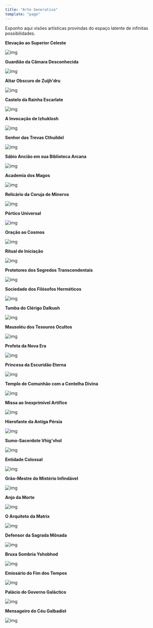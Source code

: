 ```yaml
---
title: "Arte Generativa"
template: "page"
---
```


Exponho aqui visões artísticas provindas do espaço latente de infinitas possibilidades.

<b>Elevação ao Superior Celeste</b>

![img](https://raw.githubusercontent.com/the-akira/akirablog/master/static/aiart/elevation.jpeg)

<b>Guardião da Câmara Desconhecida</b>

![img](https://raw.githubusercontent.com/the-akira/akirablog/master/static/aiart/chamber.jpeg)

<b>Altar Obscuro de Zuijh'dru</b>

![img](https://raw.githubusercontent.com/the-akira/akirablog/master/static/aiart/altar.jpg)

<b>Castelo da Rainha Escarlate</b>

![img](https://raw.githubusercontent.com/the-akira/akirablog/master/static/aiart/scarlet.jpeg)

<b>A Invocação de Izhuklosh</b>

![img](https://raw.githubusercontent.com/the-akira/akirablog/master/static/aiart/invocation.jpeg)

<b>Senhor das Trevas Cthuildel</b>

![img](https://raw.githubusercontent.com/the-akira/akirablog/master/static/aiart/lord.jpeg)

<b>Sábio Ancião em sua Biblioteca Arcana</b>

![img](https://raw.githubusercontent.com/the-akira/akirablog/master/static/aiart/sage.jpeg)

<b>Academia dos Magos</b>

![img](https://raw.githubusercontent.com/the-akira/akirablog/master/static/aiart/mage.jpeg)

<b>Relicário da Coruja de Minerva</b>

![img](https://raw.githubusercontent.com/the-akira/akirablog/master/static/aiart/owl.jpeg)

<b>Pórtico Universal</b>

![img](https://raw.githubusercontent.com/the-akira/akirablog/master/static/aiart/portal.jpeg)

<b>Oração ao Cosmos</b>

![img](https://raw.githubusercontent.com/the-akira/akirablog/master/static/aiart/praying.jpeg)

<b>Ritual de Iniciação</b>

![img](https://raw.githubusercontent.com/the-akira/akirablog/master/static/aiart/ritual.jpeg)

<b>Protetores dos Segredos Transcendentais</b>

![img](https://raw.githubusercontent.com/the-akira/akirablog/master/static/aiart/secrets.jpeg)

<b>Sociedade dos Filósofos Herméticos</b>

![img](https://raw.githubusercontent.com/the-akira/akirablog/master/static/aiart/society.jpeg)

<b>Tumba do Clérigo Dalkush</b>

![img](https://raw.githubusercontent.com/the-akira/akirablog/master/static/aiart/tomb.jpeg)

<b>Mausoléu dos Tesouros Ocultos</b>

![img](https://raw.githubusercontent.com/the-akira/akirablog/master/static/aiart/mausoleum.jpeg)

<b>Profeta da Nova Era</b>

![img](https://raw.githubusercontent.com/the-akira/akirablog/master/static/aiart/prophet.jpeg)

<b>Princesa da Escuridão Eterna</b>

![img](https://raw.githubusercontent.com/the-akira/akirablog/master/static/aiart/princess.jpeg)

<b>Templo de Comunhão com a Centelha Divina</b>

![img](https://raw.githubusercontent.com/the-akira/akirablog/master/static/aiart/temple.jpeg)

<b>Missa ao Inexprimível Artífice</b>

![img](https://raw.githubusercontent.com/the-akira/akirablog/master/static/aiart/priest.jpeg)

<b>Hierofante da Antiga Pérsia</b>

![img](https://raw.githubusercontent.com/the-akira/akirablog/master/static/aiart/persian.jpeg)

<b>Sumo-Sacerdote Vhig'vhol</b>

![img](https://raw.githubusercontent.com/the-akira/akirablog/master/static/aiart/greatpriest.jpeg)

<b>Entidade Colossal</b>

![img](https://raw.githubusercontent.com/the-akira/akirablog/master/static/aiart/entity.jpeg)

<b>Grão-Mestre do Mistério Infindável</b>

![img](https://raw.githubusercontent.com/the-akira/akirablog/master/static/aiart/grandmaster.jpeg)

<b>Anjo da Morte</b>

![img](https://raw.githubusercontent.com/the-akira/akirablog/master/static/aiart/deathangel.jpeg)

<b>O Arquiteto da Matrix</b>

![img](https://raw.githubusercontent.com/the-akira/akirablog/master/static/aiart/architect.jpeg)

<b>Defensor da Sagrada Mônada</b>

![img](https://raw.githubusercontent.com/the-akira/akirablog/master/static/aiart/monad.jpeg)

<b>Bruxa Sombria Yshobhod</b>

![img](https://raw.githubusercontent.com/the-akira/akirablog/master/static/aiart/witch.jpeg)

<b>Emissário do Fim dos Tempos</b>

![img](https://raw.githubusercontent.com/the-akira/akirablog/master/static/aiart/emissary.jpeg)

<b>Palácio do Governo Galáctico</b>

![img](https://raw.githubusercontent.com/the-akira/akirablog/master/static/aiart/government.jpeg)

<b>Mensageiro do Céu Galbadiel</b>

![img](https://raw.githubusercontent.com/the-akira/akirablog/master/static/aiart/messenger.jpeg)
